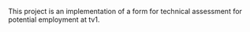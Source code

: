 This project is an implementation of a form for technical assessment for potential employment at tv1.
